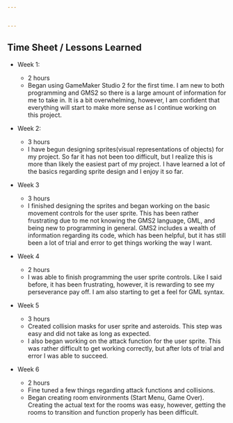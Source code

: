 ```yaml
---


---
```


<h2 id="time-sheet--lessons-learned">Time Sheet / Lessons Learned</h2>
<ul>
<li>
<p>Week 1:</p>
<ul>
<li>2 hours</li>
<li>Began using GameMaker Studio 2 for the first time. I 	am new to both programming and GMS2 so there is a large amount of information for me to take in. It is a bit overwhelming, however, I am confident that everything will start to make more sense as I continue working on this project.</li>
</ul>
</li>
<li>
<p>Week 2:</p>
<ul>
<li>3 hours</li>
<li>I have begun designing sprites(visual representations of objects) for my project. So far it has not been too difficult, but I realize this is more than likely the easiest part of my project. I have learned a lot of the basics regarding sprite design and I enjoy it so far.</li>
</ul>
</li>
<li>
<p>Week 3</p>
<ul>
<li>3 hours</li>
<li>I finished designing the sprites and began working on the basic movement controls for the user sprite. This has been rather frustrating due to me not knowing the GMS2 language, GML, and being new to programming in general. GMS2 includes a wealth of information regarding its code, which has been helpful, but it has still been a lot of trial and error to get things working the way I want.</li>
</ul>
</li>
<li>
<p>Week 4</p>
<ul>
<li>2 hours</li>
<li>I was able to finish programming the user sprite controls. Like I said before, it has been frustrating, however, it is rewarding to see my perseverance pay off. I am also starting to get a feel for GML syntax.</li>
</ul>
</li>
<li>
<p>Week 5</p>
<ul>
<li>3 hours</li>
<li>Created collision masks for user sprite and asteroids. This step was easy and did not take as long as expected.</li>
<li>I also began working on the attack function for the user sprite. This was rather difficult to get working correctly, but after lots of trial and error I was able to succeed.</li>
</ul>
</li>
<li>
<p>Week 6</p>
<ul>
<li>2 hours</li>
<li>Fine tuned a few things regarding attack functions and collisions.</li>
<li>Began creating room environments (Start Menu, Game Over). Creating the actual text for the rooms was easy, however, getting the rooms to transition and function properly has been difficult.</li>
</ul>
</li>
</ul>


